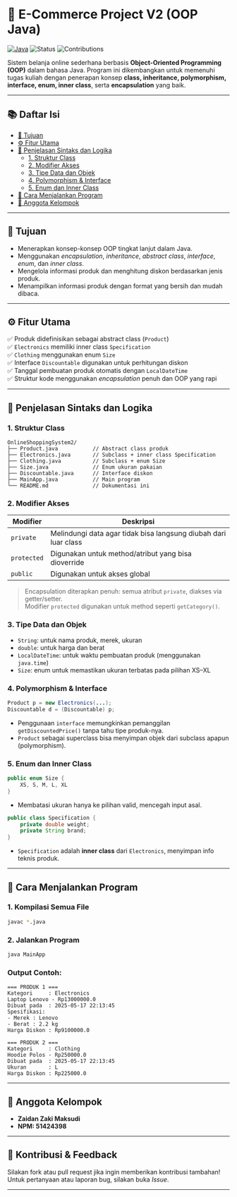 # 🛒 E-Commerce Project V2 (OOP Java)

[![Java](https://img.shields.io/badge/Java-17-blue.svg)](https://www.java.com/)
![Status](https://img.shields.io/badge/status-complete-brightgreen)
![Contributions](https://img.shields.io/badge/contributions-welcome-lightgrey)

Sistem belanja online sederhana berbasis **Object-Oriented Programming (OOP)** dalam bahasa Java. Program ini dikembangkan untuk memenuhi tugas kuliah dengan penerapan konsep **class, inheritance, polymorphism, interface, enum, inner class**, serta **encapsulation** yang baik.

---

## 📚 Daftar Isi

- [🎯 Tujuan](#-tujuan)
- [⚙️ Fitur Utama](#-fitur-utama)
- [🧠 Penjelasan Sintaks dan Logika](#-penjelasan-sintaks-dan-logika)
  - [1. Struktur Class](#1-struktur-class)
  - [2. Modifier Akses](#2-modifier-akses)
  - [3. Tipe Data dan Objek](#3-tipe-data-dan-objek)
  - [4. Polymorphism & Interface](#4-polymorphism--interface)
  - [5. Enum dan Inner Class](#5-enum-dan-inner-class)
- [🚀 Cara Menjalankan Program](#-cara-menjalankan-program)
- [👥 Anggota Kelompok](#-anggota-kelompok)

---

## 🎯 Tujuan

- Menerapkan konsep-konsep OOP tingkat lanjut dalam Java.
- Menggunakan *encapsulation*, *inheritance*, *abstract class*, *interface*, *enum*, dan *inner class*.
- Mengelola informasi produk dan menghitung diskon berdasarkan jenis produk.
- Menampilkan informasi produk dengan format yang bersih dan mudah dibaca.

---

## ⚙️ Fitur Utama

✅ Produk didefinisikan sebagai abstract class (`Product`)  
✅ `Electronics` memiliki inner class `Specification`  
✅ `Clothing` menggunakan enum `Size`  
✅ Interface `Discountable` digunakan untuk perhitungan diskon  
✅ Tanggal pembuatan produk otomatis dengan `LocalDateTime`  
✅ Struktur kode menggunakan *encapsulation* penuh dan OOP yang rapi  

---

## 🧠 Penjelasan Sintaks dan Logika

### 1. Struktur Class

```
OnlineShoppingSystem2/
├── Product.java           // Abstract class produk
├── Electronics.java       // Subclass + inner class Specification
├── Clothing.java          // Subclass + enum Size
├── Size.java              // Enum ukuran pakaian
├── Discountable.java      // Interface diskon
├── MainApp.java           // Main program
└── README.md              // Dokumentasi ini
```

### 2. Modifier Akses

| Modifier     | Deskripsi                                                   |
|--------------|-------------------------------------------------------------|
| `private`    | Melindungi data agar tidak bisa langsung diubah dari luar class |
| `protected`  | Digunakan untuk method/atribut yang bisa dioverride         |
| `public`     | Digunakan untuk akses global                                |

> Encapsulation diterapkan penuh: semua atribut `private`, diakses via getter/setter.  
> Modifier `protected` digunakan untuk method seperti `getCategory()`.

### 3. Tipe Data dan Objek

- `String`: untuk nama produk, merek, ukuran
- `double`: untuk harga dan berat
- `LocalDateTime`: untuk waktu pembuatan produk (menggunakan `java.time`)
- `Size`: enum untuk memastikan ukuran terbatas pada pilihan XS–XL

### 4. Polymorphism & Interface

```java
Product p = new Electronics(...);
Discountable d = (Discountable) p;
```

- Penggunaan `interface` memungkinkan pemanggilan `getDiscountedPrice()` tanpa tahu tipe produk-nya.
- `Product` sebagai superclass bisa menyimpan objek dari subclass apapun (polymorphism).

### 5. Enum dan Inner Class

```java
public enum Size {
    XS, S, M, L, XL
}
```

- Membatasi ukuran hanya ke pilihan valid, mencegah input asal.

```java
public class Specification {
    private double weight;
    private String brand;
}
```

- `Specification` adalah **inner class** dari `Electronics`, menyimpan info teknis produk.

---

## 🚀 Cara Menjalankan Program

### 1. Kompilasi Semua File

```bash
javac *.java
```

### 2. Jalankan Program

```bash
java MainApp
```

### Output Contoh:

```
=== PRODUK 1 ===
Kategori     : Electronics
Laptop Lenovo - Rp13000000.0
Dibuat pada  : 2025-05-17 22:13:45
Spesifikasi:
- Merek : Lenovo
- Berat : 2.2 kg
Harga Diskon : Rp9100000.0

=== PRODUK 2 ===
Kategori     : Clothing
Hoodie Polos - Rp250000.0
Dibuat pada  : 2025-05-17 22:13:45
Ukuran       : L
Harga Diskon : Rp225000.0
```

---

## 👥 Anggota Kelompok

- **Zaidan Zaki Maksudi**
- **NPM: 51424398**

---

## 💬 Kontribusi & Feedback

Silakan fork atau pull request jika ingin memberikan kontribusi tambahan!  
Untuk pertanyaan atau laporan bug, silakan buka *Issue*.

---
